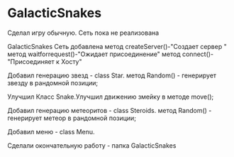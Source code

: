 # GalacticSnakes
Сделал игру обычную.
Сеть пока не реализована

GalacticSnakes
Сеть добавлена 
метод createServer()-"Cоздает сервер "
метод waitforrequest()-"Ожидает присоединение"
метод connect()-"Присоединяет к Хосту"

Добавил генерацию звезд - class Star.
метод Random() - генерирует звезду в рандомной позиции;

Улучшил Класс Snake.Улучшил  движению змейку в методе move();

Добавил генерацию метеоритов - class Steroids.
метод Random() - генерирует метеор в рандомной позиции;

Добавил меню - class Menu.

Сделали окончательную работу -  папка GalacticSnakes
